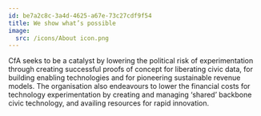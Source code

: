 ```yaml
---
id: be7a2c8c-3a4d-4625-a67e-73c27cdf9f54
title: We show what’s possible
image:
  src: /icons/About icon.png
---
```


CfA seeks to be a catalyst by lowering the political risk of experimentation through creating successful proofs of concept for liberating civic data, for building enabling technologies and for pioneering sustainable revenue models. The organisation also endeavours to lower the financial costs for technology experimentation by creating and managing ‘shared’ backbone civic technology, and availing resources for rapid innovation.
